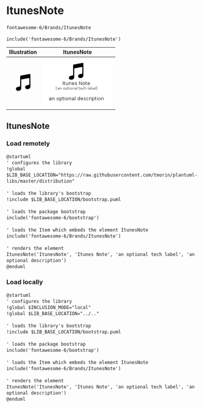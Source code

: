 # ItunesNote


```text
fontawesome-6/Brands/ItunesNote
```

```text
include('fontawesome-6/Brands/ItunesNote')
```



| Illustration | ItunesNote |
| :---: | :---: |
| ![illustration for Illustration](../../fontawesome-6/Brands/ItunesNote.png) | ![illustration for ItunesNote](../../fontawesome-6/Brands/ItunesNote.Local.png) |




## ItunesNote

### Load remotely
```plantuml
@startuml
' configures the library
!global $LIB_BASE_LOCATION="https://raw.githubusercontent.com/tmorin/plantuml-libs/master/distribution"

' loads the library's bootstrap
!include $LIB_BASE_LOCATION/bootstrap.puml

' loads the package bootstrap
include('fontawesome-6/bootstrap')

' loads the Item which embeds the element ItunesNote
include('fontawesome-6/Brands/ItunesNote')

' renders the element
ItunesNote('ItunesNote', 'Itunes Note', 'an optional tech label', 'an optional description')
@enduml
```

### Load locally
```plantuml
@startuml
' configures the library
!global $INCLUSION_MODE="local"
!global $LIB_BASE_LOCATION="../.."

' loads the library's bootstrap
!include $LIB_BASE_LOCATION/bootstrap.puml

' loads the package bootstrap
include('fontawesome-6/bootstrap')

' loads the Item which embeds the element ItunesNote
include('fontawesome-6/Brands/ItunesNote')

' renders the element
ItunesNote('ItunesNote', 'Itunes Note', 'an optional tech label', 'an optional description')
@enduml
```


